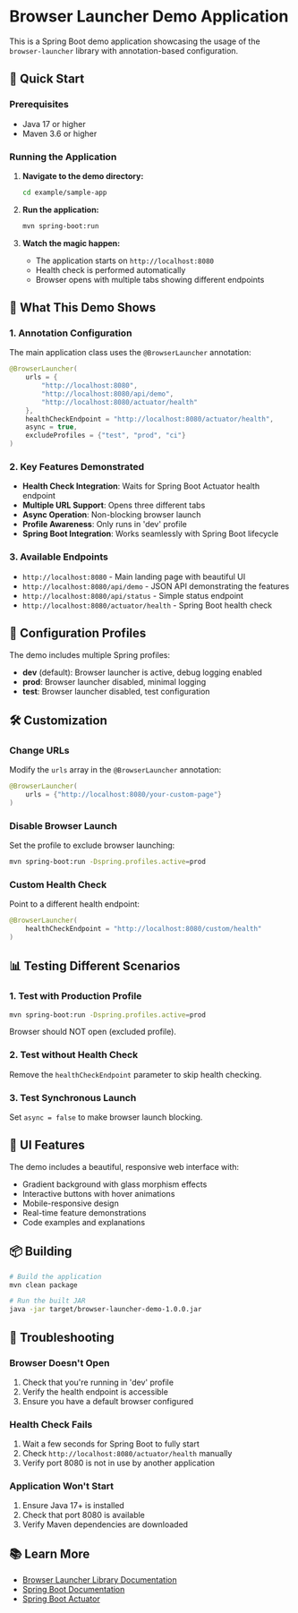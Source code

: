 # Browser Launcher Demo Application

This is a Spring Boot demo application showcasing the usage of the `browser-launcher` library with annotation-based configuration.

## 🚀 Quick Start

### Prerequisites

- Java 17 or higher
- Maven 3.6 or higher

### Running the Application

1. **Navigate to the demo directory:**

   ```bash
   cd example/sample-app
   ```

2. **Run the application:**

   ```bash
   mvn spring-boot:run
   ```

3. **Watch the magic happen:**
   - The application starts on `http://localhost:8080`
   - Health check is performed automatically
   - Browser opens with multiple tabs showing different endpoints

## 🎯 What This Demo Shows

### 1. Annotation Configuration

The main application class uses the `@BrowserLauncher` annotation:

```java
@BrowserLauncher(
    urls = {
        "http://localhost:8080",
        "http://localhost:8080/api/demo",
        "http://localhost:8080/actuator/health"
    },
    healthCheckEndpoint = "http://localhost:8080/actuator/health",
    async = true,
    excludeProfiles = {"test", "prod", "ci"}
)
```

### 2. Key Features Demonstrated

- **Health Check Integration**: Waits for Spring Boot Actuator health endpoint
- **Multiple URL Support**: Opens three different tabs
- **Async Operation**: Non-blocking browser launch
- **Profile Awareness**: Only runs in 'dev' profile
- **Spring Boot Integration**: Works seamlessly with Spring Boot lifecycle

### 3. Available Endpoints

- `http://localhost:8080` - Main landing page with beautiful UI
- `http://localhost:8080/api/demo` - JSON API demonstrating the features
- `http://localhost:8080/api/status` - Simple status endpoint
- `http://localhost:8080/actuator/health` - Spring Boot health check

## 🔧 Configuration Profiles

The demo includes multiple Spring profiles:

- **dev** (default): Browser launcher is active, debug logging enabled
- **prod**: Browser launcher disabled, minimal logging
- **test**: Browser launcher disabled, test configuration

## 🛠️ Customization

### Change URLs

Modify the `urls` array in the `@BrowserLauncher` annotation:

```java
@BrowserLauncher(
    urls = {"http://localhost:8080/your-custom-page"}
)
```

### Disable Browser Launch

Set the profile to exclude browser launching:

```bash
mvn spring-boot:run -Dspring.profiles.active=prod
```

### Custom Health Check

Point to a different health endpoint:

```java
@BrowserLauncher(
    healthCheckEndpoint = "http://localhost:8080/custom/health"
)
```

## 📊 Testing Different Scenarios

### 1. Test with Production Profile

```bash
mvn spring-boot:run -Dspring.profiles.active=prod
```

Browser should NOT open (excluded profile).

### 2. Test without Health Check

Remove the `healthCheckEndpoint` parameter to skip health checking.

### 3. Test Synchronous Launch

Set `async = false` to make browser launch blocking.

## 🎨 UI Features

The demo includes a beautiful, responsive web interface with:

- Gradient background with glass morphism effects
- Interactive buttons with hover animations
- Mobile-responsive design
- Real-time feature demonstrations
- Code examples and explanations

## 📦 Building

```bash
# Build the application
mvn clean package

# Run the built JAR
java -jar target/browser-launcher-demo-1.0.0.jar
```

## 🐛 Troubleshooting

### Browser Doesn't Open

1. Check that you're running in 'dev' profile
2. Verify the health endpoint is accessible
3. Ensure you have a default browser configured

### Health Check Fails

1. Wait a few seconds for Spring Boot to fully start
2. Check `http://localhost:8080/actuator/health` manually
3. Verify port 8080 is not in use by another application

### Application Won't Start

1. Ensure Java 17+ is installed
2. Check that port 8080 is available
3. Verify Maven dependencies are downloaded

## 📚 Learn More

- [Browser Launcher Library Documentation](../../README.md)
- [Spring Boot Documentation](https://spring.io/projects/spring-boot)
- [Spring Boot Actuator](https://docs.spring.io/spring-boot/docs/current/reference/html/actuator.html)
